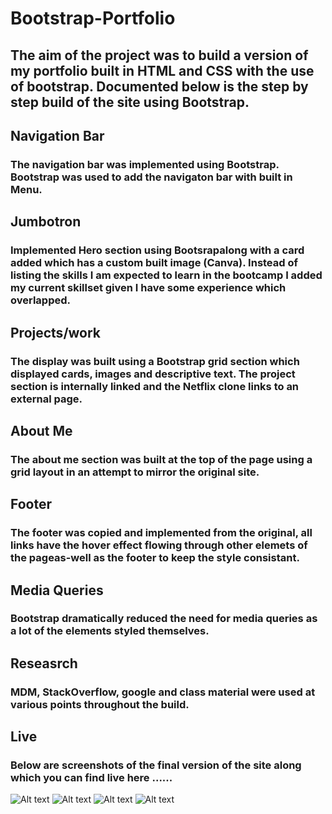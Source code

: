 # Bootstrap-Portfolio

## The aim of the project was to build a version of my portfolio built in HTML and CSS with the use of bootstrap. Documented below is the step by step build of the site using Bootstrap.

## Navigation Bar
### The navigation bar was implemented using Bootstrap. Bootstrap was used to add the navigaton bar with built in Menu.

## Jumbotron

### Implemented Hero section using Bootsrapalong with a card added which has a custom built image (Canva). Instead of listing the skills I am expected to learn in the bootcamp I added my current skillset given I have some experience which overlapped.

## Projects/work 

### The display was built using a Bootstrap grid section which displayed cards, images and descriptive text. The project section is internally linked and the Netflix clone links to an external page. 

## About Me 

### The about me section was built at the top of the page using a grid layout in an attempt to mirror the original site.

## Footer 

### The footer was copied and implemented from the original, all links have the hover effect flowing through other elemets of the pageas-well as the footer to keep the style consistant.

## Media Queries

### Bootstrap dramatically reduced the need for media queries as a lot of the elements styled themselves.

## Reseasrch

### MDM, StackOverflow, google and class material were used at various points throughout the build. 

## Live

### Below are screenshots of the final version of the site along which you can find live here ......

![Alt text](../OneDrive/Desktop/007Portfolio/final-image1.jpg)
![Alt text](../OneDrive/Desktop/007Portfolio/final-image2.jpg)
![Alt text](../OneDrive/Desktop/007Portfolio/final-image3.jpg)
![Alt text](../OneDrive/Desktop/007Portfolio/final-image4.jpg)


